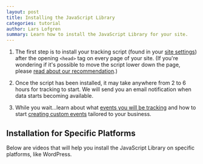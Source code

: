 ```yaml
---
layout: post
title: Installing the JavaScript Library
categories: tutorial
author: Lars Lofgren
summary: Learn how to install the JavaScript Library for your site.
---
```

1. The first step is to install your tracking script (found in your [site settings][settings]) after the opening `<head>` tag on every page of your site. (If you're wondering if it's possible to move the script lower down the page, please [read about our recommendation][top-v-bottom].)

2. Once the script has been installed, it may take anywhere from 2 to 6 hours for tracking to start. We will send you an email notification when data starts becoming available.

3. While you wait...learn about what [events you will be tracking][auto] and how to start [creating custom events][tutorial] tailored to your business.

## Installation for Specific Platforms

Below are videos that will help you install the JavaScript Library on specific platforms, like WordPress.

[settings]: https://www.kissmetrics.com/settings
[top-v-bottom]: /troubleshooting/top-vs-bottom


[auto]: http://support.kissmetrics.com/apis/javascript/events-automatically-tracked
[tutorial]: http://support.kissmetrics.com/tutorial